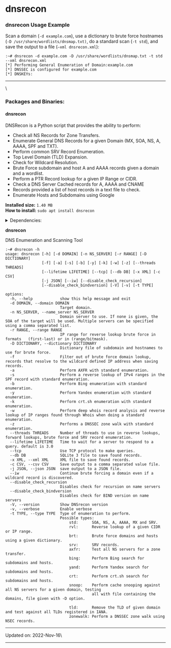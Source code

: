 # dnsrecon

### dnsrecon Usage Example <a href="#dnsrecon-usage-example" id="dnsrecon-usage-example"></a>

Scan a domain (`-d example.com`), use a dictionary to brute force hostnames (`-D /usr/share/wordlists/dnsmap.txt)`, do a standard scan (`-t std`), and save the output to a file (`–xml dnsrecon.xml`):

```
:~# dnsrecon -d example.com -D /usr/share/wordlists/dnsmap.txt -t std --xml dnsrecon.xml
[*] Performing General Enumeration of Domain:example.com
[*] DNSSEC is configured for example.com
[*] DNSKEYs:
```

***

\


### Packages and Binaries:

#### dnsrecon <a href="#dnsrecon" id="dnsrecon"></a>

DNSRecon is a Python script that provides the ability to perform:

* Check all NS Records for Zone Transfers.
* Enumerate General DNS Records for a given Domain (MX, SOA, NS, A, AAAA, SPF and TXT).
* Perform common SRV Record Enumeration.
* Top Level Domain (TLD) Expansion.
* Check for Wildcard Resolution.
* Brute Force subdomain and host A and AAAA records given a domain and a wordlist.
* Perform a PTR Record lookup for a given IP Range or CIDR.
* Check a DNS Server Cached records for A, AAAA and CNAME
* Records provided a list of host records in a text file to check.
* Enumerate Hosts and Subdomains using Google

**Installed size:** `1.40 MB`\
**How to install:** `sudo apt install dnsrecon`

<details>

<summary>Dependencies:</summary>

* python3
* python3-dnspython
* python3-lxml
* python3-netaddr

</details>

**dnsrecon**

DNS Enumeration and Scanning Tool

```
:~# dnsrecon -h
usage: dnsrecon [-h] [-d DOMAIN] [-n NS_SERVER] [-r RANGE] [-D DICTIONARY]
                [-f] [-a] [-s] [-b] [-y] [-k] [-w] [-z] [--threads THREADS]
                [--lifetime LIFETIME] [--tcp] [--db DB] [-x XML] [-c CSV]
                [-j JSON] [--iw] [--disable_check_recursion]
                [--disable_check_bindversion] [-V] [-v] [-t TYPE]

options:
  -h, --help            show this help message and exit
  -d DOMAIN, --domain DOMAIN
                        Target domain.
  -n NS_SERVER, --name_server NS_SERVER
                        Domain server to use. If none is given, the SOA of the target will be used. Multiple servers can be specified using a comma separated list.
  -r RANGE, --range RANGE
                        IP range for reverse lookup brute force in formats   (first-last) or in (range/bitmask).
  -D DICTIONARY, --dictionary DICTIONARY
                        Dictionary file of subdomain and hostnames to use for brute force.
  -f                    Filter out of brute force domain lookup, records that resolve to the wildcard defined IP address when saving records.
  -a                    Perform AXFR with standard enumeration.
  -s                    Perform a reverse lookup of IPv4 ranges in the SPF record with standard enumeration.
  -b                    Perform Bing enumeration with standard enumeration.
  -y                    Perform Yandex enumeration with standard enumeration.
  -k                    Perform crt.sh enumeration with standard enumeration.
  -w                    Perform deep whois record analysis and reverse lookup of IP ranges found through Whois when doing a standard enumeration.
  -z                    Performs a DNSSEC zone walk with standard enumeration.
  --threads THREADS     Number of threads to use in reverse lookups, forward lookups, brute force and SRV record enumeration.
  --lifetime LIFETIME   Time to wait for a server to respond to a query. default is 3.0
  --tcp                 Use TCP protocol to make queries.
  --db DB               SQLite 3 file to save found records.
  -x XML, --xml XML     XML file to save found records.
  -c CSV, --csv CSV     Save output to a comma separated value file.
  -j JSON, --json JSON  save output to a JSON file.
  --iw                  Continue brute forcing a domain even if a wildcard record is discovered.
  --disable_check_recursion
                        Disables check for recursion on name servers
  --disable_check_bindversion
                        Disables check for BIND version on name servers
  -V, --version         Show DNSrecon version
  -v, --verbose         Enable verbose
  -t TYPE, --type TYPE  Type of enumeration to perform.
                        Possible types:
                            std:      SOA, NS, A, AAAA, MX and SRV.
                            rvl:      Reverse lookup of a given CIDR or IP range.
                            brt:      Brute force domains and hosts using a given dictionary.
                            srv:      SRV records.
                            axfr:     Test all NS servers for a zone transfer.
                            bing:     Perform Bing search for subdomains and hosts.
                            yand:     Perform Yandex search for subdomains and hosts.
                            crt:      Perform crt.sh search for subdomains and hosts.
                            snoop:    Perform cache snooping against all NS servers for a given domain, testing
                                      all with file containing the domains, file given with -D option.
                        
                            tld:      Remove the TLD of given domain and test against all TLDs registered in IANA.
                            zonewalk: Perform a DNSSEC zone walk using NSEC records.
```

***

Updated on: 2022-Nov-16\


***
